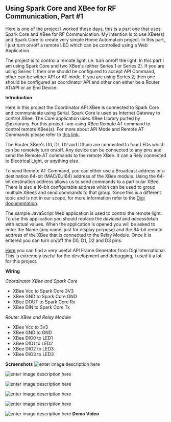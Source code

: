 Using Spark Core and XBee for RF Communication, Part #1
----------------------------------------------

Here is one of the project I worked these days, this is a part one that uses Spark Core and XBee for RF Communication. My intention is to use XBee(s) and Spark Core to create very simple Home Automation project. In this part, I just turn on/off a remote LED which can be controlled using a Web Application. 

The project is to control a remote light, i.e. turn on/off the light. In this part I am using Spark Core and two XBee's (either Series 1 or Series 2). If you are using Series 1, then one should be configured to accept API Command, other can be wither API or AT mode. If you are using Series 2, then one should be configured as coordinator API and other can either be a Router AT/API or an End Device. 

**Introduction**

Here in this project the Coordinator API XBee is connected to Spark Core and communicate using Serial. Spark Core is used as Internet Gateway to control XBee. The Core application uses XBee Library ported by @pkourany.  For this project I am using XBee Remote AT command to control remote XBee(s). For more about API Mode and Remote AT Commands please refer to [this link](http://www.digi.com/support/kbase/kbaseresultdetl?id=2184).

The Router XBee's D0, D1, D2 and D3 pin are connected to four LEDs which can be remotely turn on/off. Any device can be connected to any pins and send the Remote AT commands to the remote XBee. It can a Rely connected to Electrical Light, or anything else.

To send Remote AT Command, you can either use a Broadcast address or a destination 64-bit (MAC/EUI64) address of the XBee module. Using the 64-bit destination address allows us to send commands to a particular XBee. There is also a 16-bit configurable address which can be used to group multiple XBees and send commands to that group. Since this is a different topic and is not in our scope, for more information refer to the [Digi documentation](http://www.digi.com/support/kbase/kbaseresultdetl?id=2187).

The sample JavaScript Web application is used to control the remote light. To use this application you should replace the *deviceid* and *accesstoken* with actual values. When the application is opened you will be asked to enter the Name (any name, just for display purpose) and the 64-bit remote address of the XBee that is connected to the Relay Module. Once it is entered you can turn on/off the D0, D1, D2 and D3 pins.

[Here](http://ftp1.digi.com/support/utilities/digi_apiframes2.htm) you can find a very useful API Frame Generator from Digi International. This is extremely useful for the development and debugging, I used it a lot for this project.

**Wiring**

*Coordinator XBee and Spark Core*

 - XBee Vcc to Spark Core 3V3 
 - XBee GND to Spark Core GND 
 - XBee DOUT to Spark Core Rx 
 - XBee DIN to Spark Core Tx

*Router XBee and Relay Module*

 - XBee Vcc to 3v3
 - XBee GND to GND
 - XBee DIO0 to LED1
 - XBee DIO1 to LED2
 - XBee DIO2 to LED3
 - XBee DIO3 to LED3

**Screenshots**
![enter image description here](https://raw.githubusercontent.com/krvarma/XBee_SparkCore/master/Screenshots/1.JPG)

![enter image description here](https://raw.githubusercontent.com/krvarma/XBee_SparkCore/master/Screenshots/2.JPG)

![enter image description here](https://raw.githubusercontent.com/krvarma/XBee_SparkCore/master/Screenshots/3.JPG)

![enter image description here](https://raw.githubusercontent.com/krvarma/XBee_SparkCore/master/Screenshots/4.JPG)

![enter image description here](https://raw.githubusercontent.com/krvarma/XBee_SparkCore/master/Screenshots/webapp-1.png)

![enter image description here](https://raw.githubusercontent.com/krvarma/XBee_SparkCore/master/Screenshots/webapp-2.png)
**Demo Video**	
